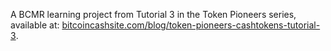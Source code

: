 A BCMR learning project from Tutorial 3 in the Token Pioneers series, available at: [bitcoincashsite.com/blog/token-pioneers-cashtokens-tutorial-3](https://www.bitcoincashsite.com/blog/token-pioneers-cashtokens-tutorial-3).
